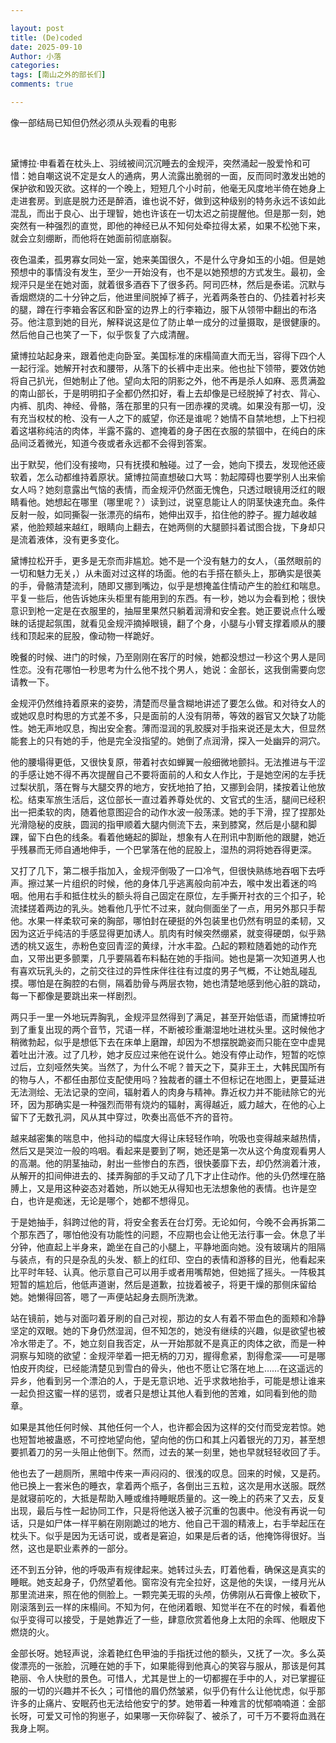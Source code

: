 ```yaml
---

layout: post
title: (De)coded
date: 2025-09-10
Author: 小落
categories: 
tags: [南山之外的部长们]
comments: true

---
```

像一部结局已知但仍然必须从头观看的电影
<!-- more -->
<br>

黛博拉·申看着在枕头上、羽绒被间沉沉睡去的金规泙，突然涌起一股爱怜和可惜：她自嘲这说不定是女人的通病，男人流露出脆弱的一面，反而同时激发出她的保护欲和毁灭欲。这样的一个晚上，短短几个小时前，他毫无风度地半倚在她身上走进套房。到底是脱力还是醉酒，谁也说不好，做到这种级别的特务永远不该如此混乱，而出于良心、出于理智，她也许该在一切太迟之前提醒他。但是那一刻，她突然有一种强烈的直觉，即他的神经已从不知何处牵拉得太紧，如果不松弛下来，就会立刻绷断，而他将在她面前彻底崩裂。<br>

夜色温柔，孤男寡女同处一室，她来美国很久，不是什么守身如玉的小姐。但是她预想中的事情没有发生，至少一开始没有，也不是以她预想的方式发生。最初，金规泙只是坐在她对面，就着很多酒吞下了很多药。阿司匹林，然后是泰诺。沉默与香烟燃烧的二十分钟之后，他进里间脱掉了裤子，光着两条苍白的、仍挂着衬衫夹的腿，蹲在行李箱会客区和卧室的边界上的行李箱边，服下从领带中翻出的布洛芬。他注意到她的目光，解释说这是位了防止单一成分的过量摄取，是很健康的。然后他自己也笑了一下，似乎恢复了六成清醒。<br>

黛博拉站起身来，跟着他走向卧室。美国标准的床榻简直大而无当，容得下四个人一起行淫。她解开衬衣和腰带，从落下的长裤中走出来。他也扯下领带，要效仿她将自己扒光，但她制止了他。望向太阳的阴影之外，他不再是杀人如麻、恶贯满盈的南山部长，于是明明扣子全都仍然扣好，看上去却像是已经脱掉了衬衣、背心、内裤、肌肉、神经、骨骼，落在那里的只有一团赤裸的灵魂。如果没有那一切，没有充当权杖的枪、没有一人之下的威望，你还是谁呢？她情不自禁地想，上下扫视着这堪称纯洁的肉体，半露不露的、遮掩着的身子困在衣服的禁锢中，在纯白的床品间泛着微光，知道今夜或者永远都不会得到答案。<br>

出于默契，他们没有接吻，只有抚摸和触碰。过了一会，她向下摸去，发现他还疲软着，怎么动都维持着原状。黛博拉简直想破口大骂：勃起障碍也要学别人出来偷女人吗？她刻意露出气恼的表情，而金规泙仍然面无愧色，只透过眼镜用泛红的眼睛看他。她想起在哪里（哪里呢？）读到过，说窒息能让人的阴茎快速充血。条件反射一般，如同撕裂一张漂亮的绢布，她伸出双手，掐住他的脖子。握力越收越紧，他脸颊越来越红，眼睛向上翻去，在她两侧的大腿颤抖着试图合拢，下身却只是流着液体，没有更多变化。<br>

黛博拉松开手，更多是无奈而非尴尬。她不是一个没有魅力的女人，（虽然眼前的一切和魅力无关，）从未面对过这样的场面。他的右手搭在额头上，那确实是很美的手，骨骼清楚流利，随即又挪到嘴边，似乎是想掩盖住情动产生的脸红和喘息。平复一些后，他告诉她床头柜里有能用到的东西。有一秒，她以为会看到枪；很快意识到枪一定是在衣服里的，抽屉里果然只躺着润滑和安全套。她正要说点什么暧昧的话提起氛围，就看见金规泙摘掉眼镜，翻了个身，小腿与小臂支撑着顺从的腰线和顶起来的屁股，像动物一样跪好。<br>

晚餐的时候、进门的时候，乃至刚刚在客厅的时候，她都没想过一秒这个男人是同性恋。没有花哪怕一秒思考为什么他不找个男人，她说：金部长，这我倒需要向您请教一下。<br>

金规泙仍然维持着原来的姿势，清楚而尽量含糊地讲述了要怎么做。和对待女人的或她叹息时构思的方式差不多，只是面前的人没有阴蒂，等效的器官又欠缺了功能性。她无声地叹息，掏出安全套。薄而湿润的乳胶膜对手指来说还是太大，但显然能套上的只有她的手，他是完全没指望的。她倒了点润滑，探入一处幽异的洞穴。<br>

他的腰塌得更低，又很快复原，带着衬衣如蝉翼一般细微地颤抖。无法推进与干涩的手感让她不得不再次提醒自己不要将面前的人和女人作比，于是她空闲的左手抚过梨状肌，落在臀与大腿交界的地方，安抚地拍了拍，又挪到会阴，揉按着让他放松。结束军旅生活后，这位部长一直过着养尊处优的、文官式的生活，腿间已经积出一把柔软的肉，随着他意图迎合的动作水波一般荡漾。她的手下滑，捏了捏那处光滑隐秘的皮肤，圆润的指甲顺着大腿内侧流下去，来到膝窝，然后是小腿和脚踝，留下白色的线条。看着他蜷起的脚趾，想象有人在刑讯中割断他的跟腱，她近乎残暴而无师自通地伸手，一个巴掌落在他的屁股上，湿热的洞将她吞得更深。<br>

又打了几下，第二根手指加入，金规泙倒吸了一口冷气，但很快熟练地吞咽下去呼声。擦过某一片组织的时候，他的身体几乎逃离般向前冲去，喉中发出着迷的呜咽。他用右手和抵住枕头的额头将自己固定在原位，左手撕开衬衣的三个扣子，轮流揉搓着两边的乳头。她看他几乎忙不过来，就向侧面坐了一点，用另外那只手帮他。水果一样柔软可亲的胸部，哪怕封在硬挺的外包装里也仍然有明显的柔韧，又因为这近乎纯洁的手感显得更加诱人。肌肉有时候突然绷紧，就变得硬朗，似乎熟透的桃又返生，赤粉色变回青涩的黄绿，汁水丰盈。凸起的颗粒随着她的动作充血，又带出更多颤栗，几乎要隔着布料黏在她的手指间。她也是第一次知道男人也有喜欢玩乳头的，之前交往过的异性床伴往往有过度的男子气概，不让她乱碰乱摸。哪怕是在胸腔的右侧，隔着肋骨与两层衣物，她也清楚地感到他心脏的跳动，每一下都像是要跳出来一样剧烈。<br>

两只手一里一外地玩弄胸乳，金规泙显然得到了满足，甚至开始低语，而黛博拉听到了重复出现的两个音节，咒语一样，不断被珍重潮湿地吐进枕头里。这时候他才稍微勃起，似乎是想低下去在床单上磨蹭，却因为不想摆脱跪姿而只能在空中虚晃着吐出汁液。过了几秒，她才反应过来他在说什么。她没有停止动作，短暂的吃惊过后，立刻哑然失笑。当然了，为什么不呢？普天之下，莫非王土，大韩民国所有的物与人，不都任由那位支配使用吗？独裁者的疆土不但标记在地图上，更蔓延进无法测绘、无法记录的空间，辐射着人的肉身与精神。靠近权力并不能祛除它的光环，因为那确实是一种强烈而带有烧灼的辐射，离得越近，威力越大，在他的心上留下了无数孔洞，风从其中穿过，吹奏出高低不齐的音符。<br>

越来越密集的喘息中，他抖动的幅度大得让床轻轻作响，吮吸也变得越来越热情，然后又是哭泣一般的呜咽。看起来是要到了啊，她还是第一次从这个角度观看男人的高潮。他的阴茎抽动，射出一些惨白的东西，很快萎靡下去，却仍然淌着汁液，从解开的扣间伸进去的、揉弄胸部的手又动了几下才止住动作。他的头仍然埋在胳膊上，又是用这种姿态对着她，所以她无从得知也无法想象他的表情。也许是空白，也许是痴迷，无论是哪个，她都不想得见。<br>

于是她抽手，斜跨过他的背，将安全套丢在台灯旁。无论如何，今晚不会再拆第二个那东西了，哪怕他没有功能性的问题，不应期也会让他无法行事一会。休息了半分钟，他直起上半身来，跪坐在自己的小腿上，平静地面向她。没有玻璃片的阻隔与装点，有的只是杂乱的头发、额上的红印、空白的表情和游移的目光，他看起来比平时年轻、认真。他示意自己可以用手或者用嘴帮她，但她摇了摇头。一阵极其短暂的尴尬后，他低声道谢，然后是道歉，拉拢着被子，将更干燥的那侧床留给她。她懒得回答，嗯了一声便站起身去厕所洗漱。<br>

站在镜前，她与对面叼着牙刷的自己对视，那边的女人有着不带血色的面颊和冷静坚定的双眼。她的下身仍然湿润，但不知怎的，她没有继续的兴趣，似是欲望也被冷水带走了。不，她立刻自我否定，从一开始那就不是真正的肉体之欲，而是一种洞察与知晓的欲望：金规泙举着一把无柄的刀刃，握得愈紧，割得愈深——可是哪怕皮开肉绽，已经能清楚见到雪白的骨头，他也不愿让它落在地上……在这遥远的异乡，他看到另一个漂泊的人，于是无意识地、近乎求救地抬手，可能是想让谁来一起负担这蜜一样的惩罚，或者只是想让其他人看到他的苦难，如同看到他的勋章。<br>

如果是其他任何时候、其他任何一个人，也许都会因为这样的交付而受宠若惊。她也短暂地被蛊惑，不可控地望向他，望向他的伤口和其上闪着银光的刀刃，甚至想要抓着刀的另一头阻止他倒下。然而，过去的某一刻里，她也早就轻轻收回了手。<br>

他也去了一趟厕所，黑暗中传来一声闷闷的、很浅的叹息。回来的时候，又是药。他已换上一套米色的睡衣，拿着两个瓶子，各倒出三五粒，这次是用水送服。既然是就寝前吃的，大抵是帮助入睡或维持睡眠质量的。这一晚上的药来了又去，反复出现，最后与性一起协同工作，只是将他送入被子沉重的包裹中。他没有再说一句话，只是如尸体一样平躺在刚刚跪过的地方、他自己干涸的精液上，右手举起压在枕头下。似乎是因为无话可说，或者是窘迫，如果是后者的话，他掩饰得很好。当然，这也是职业素养的一部分。<br>

还不到五分钟，他的呼吸声有规律起来。她转过头去，盯着他看，确保这是真实的睡眠。她支起身子，仍然望着他。窗帘没有完全拉好，这是他的失误，一缕月光从那里流进来，照在他的侧脸上。一颗完美无瑕的头颅，仿佛刚从石膏像上被砍下，刚滚落到云一样的床榻间。不知为何，在他闭着眼、知觉半在不在的时候，看着他似乎变得可以接受，于是她靠近了一些，肆意欣赏着他身上太阳的余晖、他眼皮下燃烧的火。<br>

金部长呀。她轻声说，涂着艳红色甲油的手指抚过他的额头，又抚了一次。多么英俊漂亮的一张脸，沉睡在她的手下，如果能得到他真心的笑容与服从，那该是何其艳丽、令人快慰的景色。可惜人，尤其是世上的一切都握在手中的人，对已掌握征服的一切的兴趣并不长久；可惜他的眉仍然皱紧，似乎仍有什么让他忧虑，似乎那许多的止痛片、安眠药也无法给他安宁的梦。她带着一种难言的忧郁喃喃道：金部长呀，可爱又可怜的狗崽子，如果哪一天你碎裂了、被杀了，可千万不要将血溅在我身上啊。
